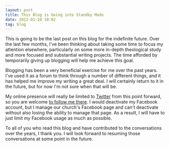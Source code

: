 ```yaml
---
layout: post
title: This Blog is Going into Standby Mode
date: 2012-01-28 10:02
tag: blog
---
```

This is going to be the last post on this blog for the indefinite future. Over the last few months, I've been thinking about taking some time to focus my attention elsewhere, particularly on some more in-depth theological study and more focused and substantial writing projects. The time afforded by temporarily giving up blogging will help me achieve this goal.

Blogging has been a very beneficial exercise for me over the past years. I've used it as a forum to think through a number of different things, and it has helped me improve my writing a great deal. I will certainly return to it in the future, but for now I'm not sure when that will be.

My online presence will really be limited to <a href="http://www.twitter.com/jakebelder">Twitter</a> from this point forward, so you are welcome <a href="http://www.twitter.com/jakebelder">to follow me there</a>. I would deactivate my Facebook account, but I manage our church's Facebook page and can't deactivate without also losing the ability to manage that page. As a result, I will have to just limit my Facebook usage as much as possible.

To all of you who read this blog and have contributed to the conversations over the years, I thank you. I will look forward to resuming those conversations at some point in the future.

